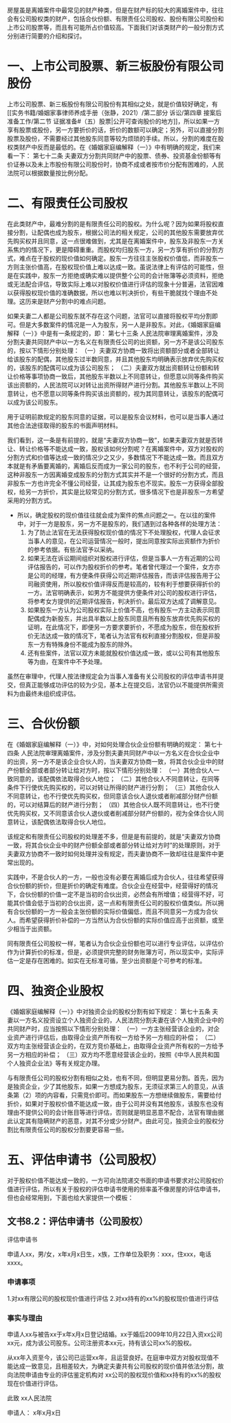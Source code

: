 房屋虽是离婚案件中最常见的财产种类，但是在财产标的较大的离婚案件中，往往会有公司股权类的财产，包括合伙份额、有限责任公司股权、股份有限公司股份和上市公司股票等，而且有可能所占价值较高。下面我们对该类财产的一般分割方式分别进行简要的介绍和探讨。
# 一、上市公司股票、新三板股份有限公司股份
上市公司股票、新三板股份有限公司股份有其相似之处，就是价值较好确定，有[[实务书籍/婚姻家事律师养成手册（张静，2021）/第二部分 诉讼/第四章 接案后准备工作/第二节 证据准备#（五）股票|公开可查询股价的地方]]，所以如果一方享有股票或股份，另一方要折价的话，折价的数额可以确定；另外，可以直接分割股票及股份，不需要经过其他股东同意等较为烦琐的手续。所以，分割的难度在股权类财产中反而是最低的。在《婚姻家庭编解释（一）》中有明确的规定，我们来看一下：
第七十二条 夫妻双方分割共同财产中的股票、债券、投资基金份额等有价证券以及未上市股份有限公司股份时，协商不成或者按市价分配有困难的，人民法院可以根据数量按比例分配。
# 二、有限责任公司股权
在此类财产中，最难分割的是有限责任公司的股权。为什么呢？因为如果将股权直接分割，让配偶也成为股东，根据公司法的相关规定，公司的其他股东需要放弃优先购买权并且同意，这一点很难做到，尤其是在离婚案件中，股东及非股东一方关系焦灼的情况下，更是障碍重重。而股权均归股东一方，另一方享有折价的分割方式，难点在于股权的现价值如何确定。股东一方往往主张股权价值低，而非股东一方则主张价值高，在股权现价值上难以达成一致。虽说法律上有评估的可能性，但是在实践中，股东一方拒绝或确实难以提供整个公司的会计账簿等必须资料，拒绝或无法配合评估，导致实际上难以对股权价值进行评估的现象十分普遍，法官因难以获得股权现价值的准确数据，所以也难以判决折价，有些干脆就找个理由不处理。这历来是财产分割中的难点问题。

如果夫妻二人都是公司股东就不存在这个问题，法官可以直接将股权平均分割即可。但是大多数案件的情况是一人为股东，另一人是非股东。对此，《婚姻家庭编解释（一）》中是有一条规定的，即：
第七十三条 人民法院审理离婚案件，涉及分割夫妻共同财产中以一方名义在有限责任公司的出资额，另一方不是该公司股东的，按以下情形分别处理：
（一）夫妻双方协商一致将出资额部分或者全部转让给该股东的配偶，其他股东过半数同意，并且其他股东均明确表示放弃优先购买权的，该股东的配偶可以成为该公司股东；
（二）夫妻双方就出资额转让份额和转让价格等事项协商一致后，其他股东半数以上不同意转让，但愿意以同等条件购买该出资额的，人民法院可以对转让出资所得财产进行分割。其他股东半数以上不同意转让，也不愿意以同等条件购买该出资额的，视为其同意转让，该股东的配偶可以成为该公司股东。

用于证明前款规定的股东同意的证据，可以是股东会议材料，也可以是当事人通过其他合法途径取得的股东的书面声明材料。

我们看到，这一条是有前提的，就是“夫妻双方协商一致”，如果夫妻双方就是否转让、转让价格等不能达成一致，股权该如何分割呢？在离婚案件中，双方对股权的分割方式和价值等达成一致的情况少之又少，多数情况下不能达成一致。而且双方本就是有矛盾要离婚的，离婚后反而成为一家公司的股东，也不利于公司的经营，这种非股东一方因离婚变成股东的分割方式其实并不是一个很好的分割方式，而且非股东一方也许完全不懂公司经营，让其成为股东也不现实。股东一方获得全部股权，给另一方折价，其实是比较常见的分割方式，很多情况下也是非股东一方希望采用的分割方式。

- 所以，确定股权的现价值往往就会成为案件的焦点问题之一。在以往的案件中，对于一方是股东，另一方不是股东的，我们遇到过各种各样的处理方法：
	1. 为了防止法官在无法获得股权现价值的情况下不处理股权，代理人会征求当事人的意见，在公司运营情况一般时，提出同意按实际出资额作为折价的参考依据。有些法官予以采纳。
	2. 如果无法在诉讼期间组织对股权进行评估，但是当事人一方有近期的公司评估报告的，可以作为股权折价的参考。笔者曾代理过一个案件，女方亦是公司的经理，有方便条件获得公司近期评估报告，而该评估报告用于公司融资使用，所以股权价值评得反而是较高的，较有利于想要获得折价的一方。法官明确表示，如男方不能提供方便条件对公司的股权进行评估，将参考女方提供的近期评估报告，判决折价。最后双方达成了调解意见。
	3. 如果股东一方认为公司股权实际上价值不高，也有股东一方主动表示同意配偶成为新股东，并出具半数以上股东同意且所有股东放弃优先购买权的证明，在此情况下，即便另一方要求要折价，不愿成为股东，但在股权折价无法达成一致的情况下，笔者认为法官有权利直接分割股权，但是非股东一方有特殊身份不能成为股东的除外。
	4. 还有些案件，法官以双方未能就股权价值达成一致，或以公司有其他股东等为由，在案件中不予处理。

虽然在审理中，代理人按法律规定会为当事人准备有关公司股权的评估申请书并提交，但真正能够成功评估的较为少见，基本上在提交后，法官仍以不能提供所需资料为由最终未组织成评估。
# 三、合伙份额
在《婚姻家庭编解释（一）》中，对如何处理合伙企业份额有明确的规定：
第七十四条 人民法院审理离婚案件，涉及分割夫妻共同财产中以一方名义在合伙企业中的出资，另一方不是该企业合伙人的，当夫妻双方协商一致，将其合伙企业中的财产份额全部或者部分转让给对方时，按以下情形分别处理：
（一）其他合伙人一致同意的，该配偶依法取得合伙人地位；
（二）其他合伙人不同意转让，在同等条件下行使优先购买权的，可以对转让所得的财产进行分割；
（三）其他合伙人不同意转让，也不行使优先购买权，但同意该合伙人退伙或者削减部分财产份额的，可以对结算后的财产进行分割；
（四）其他合伙人既不同意转让，也不行使优先购买权，又不同意该合伙人退伙或者削减部分财产份额的，视为全体合伙人同意转让，该配偶依法取得合伙人地位。

该规定和有限责任公司股权的处理差不多，但是是有前提的，就是“夫妻双方协商一致，将其合伙企业中的财产份额全部或者部分转让给对方时”的处理原则，对于夫妻双方协商不一致时如何处理并没有规定，而夫妻协商不一致却往往是案件中更常出现的。

实践中，不是合伙人的一方，一般也没有必要在离婚后成为合伙人，往往希望获得合伙份额的折价，但是折价的确定有难度。合伙企业在经营中，经营得好的情况下，合伙份额的价值一定不是当初的合伙出资，必然会有所增值；经营得不好，可能其价值会低于当初的合伙出资，这一点和有限责任公司的股权价值类似。所以拥有合伙份额的一方一般会主张份额的实际价值偏低，而且不同意另一方成为合伙人。而希望获得折价补偿的一方当然认为合伙份额的实际价值应高于出资额，或至少相当于出资额。

同有限责任公司股权一样，笔者认为合伙企业份额也可以进行专业评估，以评估价作为计算折价的标准，但是，必须提供完整的财务账簿方可，所以现实中，实际评估一定是存在困难的。如实在无标准可循，至少出资额是个可参考的标准。
# 四、独资企业股权
《婚姻家庭编解释（一）》中对独资企业的股权分割有如下规定：
第七十五条 夫妻以一方名义投资设立个人独资企业的，人民法院分割夫妻在该个人独资企业中的共同财产时，应当按照以下情形分别处理：
（一）一方主张经营该企业的，对企业资产进行评估后，由取得企业资产所有权一方给予另一方相应的补偿；
（二）双方均主张经营该企业的，在双方竞价基础上，由取得企业资产所有权的一方给予另一方相应的补偿；
（三）双方均不愿意经营该企业的，按照《中华人民共和国个人独资企业法》等有关规定办理。

与有限责任公司的股权分割有相似之处，也有不同，但明显更易分割。首先，因为是独资企业，少了其他股东，如果一方想成为股东，无须征求第三人的意见，从该条第（2）项的内容看，只需竞价即可。而如果股东一方想继续做股东，需要给付折价，如果对于股权价值不能达成一致，由于公司并没有其他股东，该股东也没有理由不提供公司的会计账目等进行评估，否则就是明显恶意不配合，法官有理由据此认定其有隐瞒财产的恶意，对其不分或少分财产。由此可见，独资企业的股权分割比有限责任公司的股权分割要更容易一些。
# 五、评估申请书（公司股权）
对于股权价值不能达成一致的，一方可向法院递交书面的申请书要求对公司股权价值进行评估，所以有关于股权的评估申请书使用的频率虽不像房屋的评估申请书，但也会经常用到，下面也给大家提供一个模板：

## 文书8.2：评估申请书（公司股权）
评估申请书

申请人xx，男/女，x年x月x日生，x族，工作单位及职务：xxx，住xxx，电话xxxx。
### 申请事项
1.对xx有限公司的股权现价值进行评估
2.对xx持有的xx%的股权现价值进行评估
### 事实与理由
申请人xx与被告xx于x年x月x日登记结婚。xx于婚后2009年10月22日入资xx公司xx元，成为该公司股东。公司注册资本xx元，持有该公司xx%的股权。

从xx年入资至今，该公司已运营xx年，且运营良好。在庭审中双方对股权现值不能达成一致意见，且相差较大，为确定夫妻共有公司股权的现价值并依法分割，故向法院申请由专业的评估鉴定机构对
xx公司的股权现价值和xx持有的xx%的股权现在价值进行评估。

此致
xx人民法院

申请人：
x年x月x日
